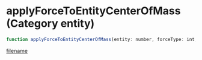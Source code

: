 # applyForceToEntityCenterOfMass (Category entity)

```js
function applyForceToEntityCenterOfMass(entity: number, forceType: int, x: number, y: number, z: number, p5: boolean, isDirectionRel: boolean, isForceRel: boolean, p8: boolean): void
```

[filename](applyForceToEntityCenterOfMass_m.md ':include')